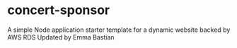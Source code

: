 # concert-sponsor
A simple Node application starter template for a dynamic website backed by AWS RDS
Updated by Emma Bastian
